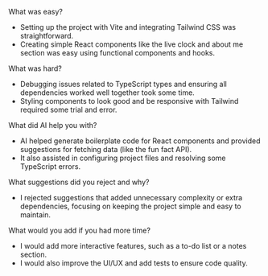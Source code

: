 What was easy?
- Setting up the project with Vite and integrating Tailwind CSS was straightforward.
- Creating simple React components like the live clock and about me section was easy using functional components and hooks.

What was hard?
- Debugging issues related to TypeScript types and ensuring all dependencies worked well together took some time.
- Styling components to look good and be responsive with Tailwind required some trial and error.

What did AI help you with?
- AI helped generate boilerplate code for React components and provided suggestions for fetching data (like the fun fact API).
- It also assisted in configuring project files and resolving some TypeScript errors.

What suggestions did you reject and why?
- I rejected suggestions that added unnecessary complexity or extra dependencies, focusing on keeping the project simple and easy to maintain.

What would you add if you had more time?
- I would add more interactive features, such as a to-do list or a notes section.
- I would also improve the UI/UX and add tests to ensure code quality.
